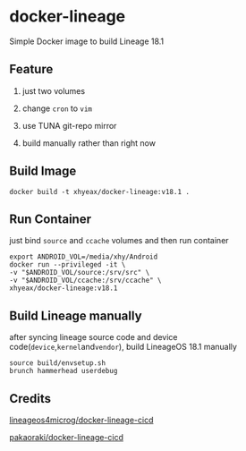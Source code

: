 # docker-lineage
Simple Docker image to build Lineage 18.1

## Feature
1. just two volumes

2. change `cron` to `vim`

3. use TUNA git-repo mirror

4. build manually rather than right now

## Build Image
```
docker build -t xhyeax/docker-lineage:v18.1 .
```

## Run Container
just bind `source` and `ccache` volumes and then run container

```
export ANDROID_VOL=/media/xhy/Android
docker run --privileged -it \
-v "$ANDROID_VOL/source:/srv/src" \
-v "$ANDROID_VOL/ccache:/srv/ccache" \
xhyeax/docker-lineage:v18.1
```

## Build Lineage manually
after syncing lineage source code and device code(`device`,`kernel`and`vendor`), build LineageOS 18.1 manually

```
source build/envsetup.sh
brunch hammerhead userdebug
```

## Credits
[lineageos4microg/docker-lineage-cicd](https://github.com/lineageos4microg/docker-lineage-cicd)

[pakaoraki/docker-lineage-cicd](https://github.com/pakaoraki/docker-lineage-cicd)